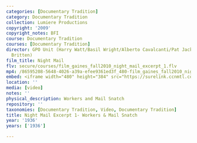 ```yaml
---
categories: [Documentary Tradition]
category: Documentary Tradition
collection: Lumiere Productions
copyright: '2009'
copyright_notes: BFI
course: Documentary Tradition
courses: [Documentary Tradition]
director: GPO Unit (Harry Watt/Basil Wright/Alberto Cavalcanti/Pat Jackson/W.H. Auden/Benjamin
  Britten)
film_title: Night Mail
flv: secure/courses/film_gaines_fall2010_night_mail_excerpt_1.flv
mp4: /86595208-5648-4026-a39a-efee9361ed3f_480-film_gaines_fall2010_night_mail_excerpt_1.mp4
embed: <iframe width="480" height="384" src="https://surelink.ccnmtl.columbia.edu/video/?player=mp4_secure_stream&file=/86595208-5648-4026-a39a-efee9361ed3f_480-film_gaines_fall2010_night_mail_excerpt_1.mp4&width=480&height=360&poster=https://d369ay3g98xik5.cloudfront.net/thumbs/2016/11/17/86595208-5648-4026-a39a-efee9361ed3f-00001.jpg&authtype=wind"></iframe>
location: ''
media: [video]
notes: ''
physical_description: Workers and Mail Snatch
repository: ''
taxonomies: [Documentary Tradition, Video, Documentary Tradition]
title: Night Mail Excerpt 1- Workers & Mail Snatch
year: '1936'
years: ['1936']

---
```

